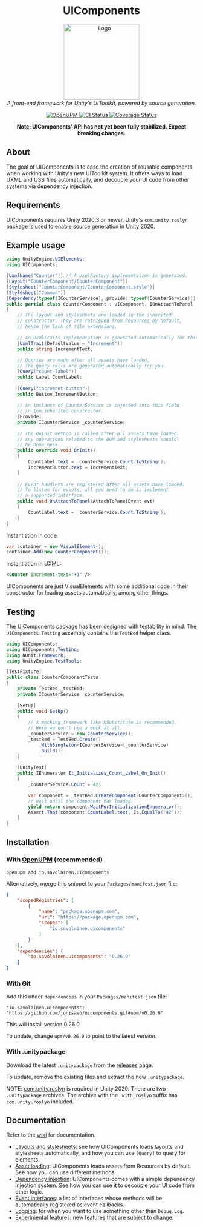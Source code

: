 ﻿<h1 align="center">UIComponents</h1>

<p align="center">
    <img src="https://raw.githubusercontent.com/jonisavo/uicomponents/main/logo.png" alt="Logo" width="200px" height="200px" />
    <br />
    <i>A front-end framework for Unity's UIToolkit, powered by source generation.</i>
</p>

<p align="center">
	<a href="https://openupm.com/packages/io.savolainen.uicomponents/">
		<img src="https://img.shields.io/npm/v/io.savolainen.uicomponents?label=openupm&amp;registry_uri=https://package.openupm.com" alt="OpenUPM" />
	</a>
    <a href="https://github.com/jonisavo/uicomponents/actions/workflows/ci.yml">
        <img src="https://github.com/jonisavo/uicomponents/actions/workflows/ci.yml/badge.svg" alt="CI Status" />
    </a>
    <a href="https://codecov.io/gh/jonisavo/uicomponents">
      <img src="https://codecov.io/gh/jonisavo/uicomponents/branch/main/graph/badge.svg?token=A7DF04CF06" alt="Coverage Status" />
    </a>
</p>

<p align="center">
	<b>Note: UIComponents' API has not yet been fully stabilized. Expect breaking changes.</b>
</p>

## About

The goal of UIComponents is to ease the creation of reusable components when
working with Unity's new UIToolkit system. It offers ways to load UXML and USS
files automatically, and decouple your UI code from other systems via
dependency injection.

## Requirements

UIComponents requires Unity 2020.3 or newer. Unity's `com.unity.roslyn` package is used to enable
source generation in Unity 2020.

## Example usage

```c#
using UnityEngine.UIElements;
using UIComponents;

[UxmlName("Counter")] // A UxmlFactory implementation is generated.
[Layout("CounterComponent/CounterComponent")]
[Stylesheet("CounterComponent/CounterComponent.style")]
[Stylesheet("Common")]
[Dependency(typeof(ICounterService), provide: typeof(CounterService))]
public partial class CounterComponent : UIComponent, IOnAttachToPanel
{
    // The layout and stylesheets are loaded in the inherited
    // constructor. They are retrieved from Resources by default,
    // hence the lack of file extensions.
    
    // An UxmlTraits implementation is generated automatically for this class.
    [UxmlTrait(DefaultValue = "Increment")]
    public string IncrementText;
    
    // Queries are made after all assets have loaded.
    // The query calls are generated automatically for you.
    [Query("count-label")]
    public Label CountLabel;
    
    [Query("increment-button")]
    public Button IncrementButton;
    
    // An instance of CounterService is injected into this field
    // in the inherited constructor.
    [Provide]
    private ICounterService _counterService;
    
    // The OnInit method is called after all assets have loaded.
    // Any operations related to the DOM and stylesheets should
    // be done here.
    public override void OnInit()
    {
        CountLabel.text = _counterService.Count.ToString();
        IncrementButton.text = IncrementText;
    }
    
    // Event handlers are registered after all assets have loaded.
    // To listen for events, all you need to do is implement
    // a supported interface.
    public void OnAttachToPanel(AttachToPanelEvent evt)
    {
        CountLabel.text = _counterService.Count.ToString();
    }
}
```

Instantiation in code:

```c#
var container = new VisualElement();
container.Add(new CounterComponent());
```

Instantiation in UXML:

```xml
<Counter increment-text="+1" />
```

UIComponents are just VisualElements with some additional code in their
constructor for loading assets automatically, among other things.

## Testing

The UIComponents package has been designed with testability in mind. The `UIComponents.Testing`
assembly contains the `TestBed` helper class.

```c#
using UIComponents;
using UIComponents.Testing;
using NUnit.Framework;
using UnityEngine.TestTools;

[TestFixture]
public class CounterComponentTests
{
    private TestBed _testBed;
    private ICounterService _counterService;
    
    [SetUp]
    public void SetUp()
    {
        // A mocking framework like NSubstitute is recommended.
        // Here we don't use a mock at all.
        _counterService = new CounterService();
        _testBed = TestBed.Create()
            .WithSingleton<ICounterService>(_counterService)
            .Build();
    }
    
    [UnityTest]
    public IEnumerator It_Initializes_Count_Label_On_Init()
    {
        _counterService.Count = 42;

        var component = _testBed.CreateComponent<CounterComponent>();
        // Wait until the component has loaded.
        yield return component.WaitForInitializationEnumerator();
        Assert.That(component.CountLabel.text, Is.EqualTo("42"));
    }
}
```

## Installation

### With [OpenUPM](https://openupm.com/packages/io.savolainen.uicomponents/) (recommended)

```shell
openupm add io.savolainen.uicomponents
```

Alternatively, merge this snippet to your `Packages/manifest.json` file:

```json
{
    "scopedRegistries": [
        {
            "name": "package.openupm.com",
            "url": "https://package.openupm.com",
            "scopes": [
                "io.savolainen.uicomponents"
            ]
        }
    ],
    "dependencies": {
        "io.savolainen.uicomponents": "0.26.0"
    }
}
```

### With Git

Add this under `dependencies` in your `Packages/manifest.json` file:

```
"io.savolainen.uicomponents": "https://github.com/jonisavo/uicomponents.git#upm/v0.26.0"
```

This will install version 0.26.0.

To update, change `upm/v0.26.0` to point to the latest version.

### With .unitypackage

Download the latest `.unitypackage` from the [releases](https://github.com/jonisavo/uicomponents/releases) page.

To update, remove the existing files and extract the new `.unitypackage`.

NOTE: [com.unity.roslyn](https://docs.unity3d.com/Packages/com.unity.roslyn@0.2/manual/index.html) is
required in Unity 2020. There are two `.unitypackage` archives. The archive with the `_with_roslyn` suffix
has `com.unity.roslyn` included.

## Documentation

Refer to the [wiki](https://github.com/jonisavo/uicomponents/wiki) for documentation.

- [Layouts and stylesheets](https://github.com/jonisavo/uicomponents/wiki/2.-Layouts-and-stylesheets): see how UIComponents 
loads layouts and stylesheets automatically, and how you can use `[Query]` to query for elements.
- [Asset loading](https://github.com/jonisavo/uicomponents/wiki/3.-Asset-loading): UIComponents loads assets from Resources
by default. See how you can use different methods.
- [Dependency injection](https://github.com/jonisavo/uicomponents/wiki/4.-Dependency-injection): UIComponents comes
with a simple dependency injection system. See how you can use it to decouple your UI code from other logic.
- [Event interfaces](https://github.com/jonisavo/uicomponents/wiki/5.-Event-interfaces): a list of interfaces
whose methods will be automatically registered as event callbacks.
- [Logging](https://github.com/jonisavo/uicomponents/wiki/6.-Logging): for when you want to use something other
than `Debug.Log`.
- [Experimental features](https://github.com/jonisavo/uicomponents/wiki/7.-Experimental-features): new features that
are subject to change.
